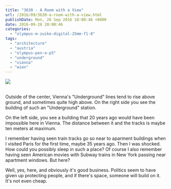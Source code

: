```yaml
---
title: "3630 - A Room with a View"
url: /2016/09/3630-a-room-with-a-view.html
publishDate: Mon, 26 Sep 2016 18:00:46 +0000
date: 2016-09-26 20:00:46
categories: 
  - "olympus-m-zuiko-digital-25mm-f1-8"
tags: 
  - "architecture"
  - "austria"
  - "olympus-pen-e-p5"
  - "underground"
  - "vienna"
  - "wien"
---
```

<div class="container">
<div class="center"><a target="_blank" href="https://d25zfm9zpd7gm5.cloudfront.net/1200x1200/2016/20160531_185143_lr.jpg"><img class="webfeedsFeaturedVisual" src="https://d25zfm9zpd7gm5.cloudfront.net/0600x0600/2016/20160531_185143_lr.jpg" /></a></div>
</div>
<br />

Outside of the center, Vienna's "Underground" lines tend to rise above ground, and sometimes quite high above. On the right side you see the building of such an "Underground" station.

On the left side, you see a building that 20 years ago would have been impossible here in Vienna. The distance between it and the tracks is maybe ten meters at maximum.

I remember having seen train tracks go so near to aparment buildings when I visited Paris for the first time, maybe 35 years ago. Then I was shocked. How could you possibly sleep in such a place? Of course I also remember having seen American movies with Subway trains in New York passing near apartment windows. But here?

Well, yes, here, and obviously it's good business. Politics seem to have given up protecting people, and if there's space, someone will build on it. It's not even cheap.
